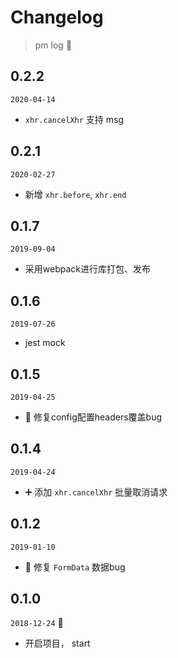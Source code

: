 # Changelog

> pm log 🚀

## 0.2.2

`2020-04-14`

- `xhr.cancelXhr` 支持 msg

## 0.2.1

`2020-02-27`

- 新增 `xhr.before`, `xhr.end`

## 0.1.7

`2019-09-04`

- 采用webpack进行库打包、发布

## 0.1.6

`2019-07-26`

- jest mock

## 0.1.5

`2019-04-25`

- 🐛 修复config配置headers覆盖bug

## 0.1.4

`2019-04-24`

- ➕ 添加 `xhr.cancelXhr` 批量取消请求

## 0.1.2

`2019-01-10`

- 🐛 修复 `FormData` 数据bug

## 0.1.0

`2018-12-24` 🍎

- 开启项目， start
